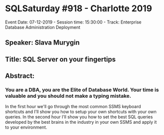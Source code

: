 # SQLSaturday #918 - Charlotte 2019
Event Date: 07-12-2019 - Session time: 15:30:00 - Track: Enterprise Database Administration  Deployment
## Speaker: Slava Murygin
## Title: SQL Server on your fingertips
## Abstract:
### You are a DBA, you are the Elite of Database World. Your time is valuable and you should not make a typing mistake.
In the first hour we'll go through the most common SSMS keyboard shortcuts and I'll show you how to setup your own shortcuts with your own queries.
In the second hour I'll show you how to set the best SQL queries developed by the best brains in the industry in your own SSMS and apply it to your environment.
